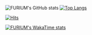 ![FURIUM's GitHub stats](https://github-readme-stats.vercel.app/api?username=contability&show_icons=true&theme=neon)
[![Top Langs](https://github-readme-stats.vercel.app/api/top-langs/?username=contability&layout=compact&hide=java&theme=neon)](https://github.com/contability)

[![Hits](https://hits.seeyoufarm.com/api/count/incr/badge.svg?url=https%3A%2F%2Fgithub.com%2Fcontability%2Fhit-counter&count_bg=%2379C83D&title_bg=%23555555&icon=&icon_color=%23E7E7E7&title=hits&edge_flat=false)](https://github.com/contability)

[![FURIUM's WakaTime stats](https://github-readme-stats.vercel.app/api/wakatime?username=contability)](https://github.com/contability)


